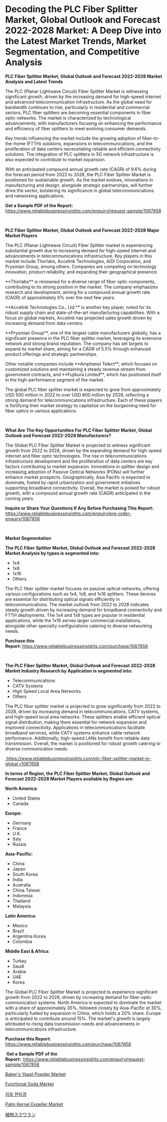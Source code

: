 <p><h1>Decoding the PLC Fiber Splitter Market, Global Outlook and Forecast 2022-2028 Market: A Deep Dive into the Latest Market Trends, Market Segmentation, and Competitive Analysis</h1></p><p><strong>PLC Fiber Splitter Market, Global Outlook and Forecast 2022-2028 Market Analysis and Latest Trends</strong></p>
<p><p>The PLC (Planar Lightwave Circuit) Fiber Splitter Market is witnessing significant growth, driven by the increasing demand for high-speed internet and advanced telecommunication infrastructure. As the global need for bandwidth continues to rise, particularly in residential and commercial sectors, PLC fiber splitters are becoming essential components in fiber optic networks. The market is characterized by technological advancements, with manufacturers focusing on enhancing the performance and efficiency of fiber splitters to meet evolving consumer demands.</p><p>Key trends influencing the market include the growing adoption of fiber-to-the-home (FTTH) solutions, expansions in telecommunications, and the proliferation of data centers necessitating reliable and efficient connectivity solutions. The integration of PLC splitters in 5G network infrastructure is also expected to contribute to market expansion. </p><p>With an anticipated compound annual growth rate (CAGR) of 9.6% during the forecast period from 2022 to 2028, the PLC Fiber Splitter Market is positioned for sustainable growth. As the market evolves, innovations in manufacturing and design, alongside strategic partnerships, will further drive the sector, bolstering its significance in global telecommunications and networking applications.</p></p>
<p><strong>Get a Sample PDF of the Report:&nbsp;</strong> <a href="https://www.reliablebusinessinsights.com/enquiry/request-sample/1067858">https://www.reliablebusinessinsights.com/enquiry/request-sample/1067858</a></p>
<p>&nbsp;</p>
<p><strong>PLC Fiber Splitter Market, Global Outlook and Forecast 2022-2028 Major Market Players</strong></p>
<p><p>The PLC (Planar Lightwave Circuit) Fiber Splitter market is experiencing substantial growth due to increasing demand for high-speed internet and advancements in telecommunications infrastructure. Key players in this market include Thorlabs, Accelink Technologies, AiDi Corporation, and Prysmian Group, among others. Companies are competing on technology innovation, product reliability, and expanding their geographical presence.</p><p>**Thorlabs** is renowned for a diverse range of fiber optic components, contributing to its strong position in the market. The company emphasizes research and development, aiming for a compound annual growth rate (CAGR) of approximately 6% over the next few years. </p><p>**Accelink Technologies Co., Ltd.** is another key player, noted for its robust supply chain and state-of-the-art manufacturing capabilities. With a focus on global markets, Accelink has projected sales growth driven by increasing demand from data centers.</p><p>**Prysmian Group**, one of the largest cable manufacturers globally, has a significant presence in the PLC fiber splitter market, leveraging its extensive network and strong brand reputation. The company has set targets to expand its market share, aiming for a CAGR of 5.5% through enhanced product offerings and strategic partnerships.</p><p>Other notable companies include **Amphenol Telect**, which focuses on customized solutions and maintaining a steady revenue stream from government contracts, and **Fujikura Limited**, which has positioned itself in the high-performance segment of the market.</p><p>The global PLC fiber splitter market is expected to grow from approximately USD 500 million in 2022 to over USD 800 million by 2028, reflecting a strong demand for telecommunications infrastructure. Each of these players is fortifying their market strategy to capitalize on the burgeoning need for fiber optics in various applications.</p></p>
<p>&nbsp;</p>
<p><strong>What Are The Key Opportunities For PLC Fiber Splitter Market, Global Outlook and Forecast 2022-2028 Manufacturers?</strong></p>
<p><p>The Global PLC Fiber Splitter Market is projected to witness significant growth from 2022 to 2028, driven by the expanding demand for high-speed internet and fiber optic technologies. The rise in telecommunications infrastructure development and the proliferation of data centers are key factors contributing to market expansion. Innovations in splitter design and increasing adoption of Passive Optical Networks (PONs) will further enhance market prospects. Geographically, Asia Pacific is expected to dominate, fueled by rapid urbanization and government initiatives supporting broadband connectivity. Overall, the market is poised for robust growth, with a compound annual growth rate (CAGR) anticipated in the coming years.</p></p>
<p><strong>Inquire or Share Your Questions If Any Before Purchasing This Report:</strong> <a href="https://www.reliablebusinessinsights.com/enquiry/pre-order-enquiry/1067858">https://www.reliablebusinessinsights.com/enquiry/pre-order-enquiry/1067858</a></p>
<p>&nbsp;</p>
<p><strong>Market Segmentation</strong></p>
<p><strong>The PLC Fiber Splitter Market, Global Outlook and Forecast 2022-2028 Market Analysis by types is segmented into:</strong></p>
<p><ul><li>1x4</li><li>1x8</li><li>1x16</li><li>Others</li></ul></p>
<p><p>The PLC fiber splitter market focuses on passive optical networks, offering various configurations such as 1x4, 1x8, and 1x16 splitters. These devices are essential for distributing optical signals efficiently in telecommunications. The market outlook from 2022 to 2028 indicates steady growth driven by increasing demand for broadband connectivity and FTTH deployments. The 1x4 and 1x8 types are popular in residential applications, while the 1x16 serves larger commercial installations, alongside other specialty configurations catering to diverse networking needs.</p></p>
<p><strong>Purchase this Report:&nbsp;</strong><a href="https://www.reliablebusinessinsights.com/purchase/1067858">https://www.reliablebusinessinsights.com/purchase/1067858</a></p>
<p>&nbsp;</p>
<p><strong>The PLC Fiber Splitter Market, Global Outlook and Forecast 2022-2028 Market Industry Research by Application is segmented into:</strong></p>
<p><ul><li>Telecommunications</li><li>CATV Systems</li><li>High Speed Local Area Networks</li><li>Others</li></ul></p>
<p><p>The PLC fiber splitter market is projected to grow significantly from 2022 to 2028, driven by increasing demand in telecommunications, CATV systems, and high-speed local area networks. These splitters enable efficient optical signal distribution, making them essential for network expansion and improved connectivity. Applications in telecommunications facilitate broadband services, while CATV systems enhance cable network performance. Additionally, high-speed LANs benefit from reliable data transmission. Overall, the market is positioned for robust growth catering to diverse communication needs.</p></p>
<p><a href="https://www.reliablebusinessinsights.com/plc-fiber-splitter-market-in-global-r1067858">&nbsp;https://www.reliablebusinessinsights.com/plc-fiber-splitter-market-in-global-r1067858</a></p>
<p><strong>In terms of Region, the PLC Fiber Splitter Market, Global Outlook and Forecast 2022-2028 Market Players available by Region are:</strong></p>
<p>
    <p> <strong> North America: </strong>
        <ul>
            <li>United States</li>
            <li>Canada</li>
        </ul>
        </p> 
    <p> <strong> Europe: </strong>
        <ul>
            <li>Germany</li>
            <li>France</li>
            <li>U.K.</li>
            <li>Italy</li>
            <li>Russia</li>
        </ul>
        </p> 
    <p> <strong> Asia-Pacific: </strong>
        <ul>
            <li>China</li>
            <li>Japan</li>
            <li>South Korea</li>
            <li>India</li>
            <li>Australia</li>
            <li>China Taiwan</li>
            <li>Indonesia</li>
            <li>Thailand</li>
            <li>Malaysia</li>
        </ul>
        </p> 
    <p> <strong> Latin America: </strong>
        <ul>
            <li>Mexico</li>
            <li>Brazil</li>
            <li>Argentina Korea</li>
            <li>Colombia</li>
        </ul>
        </p> 
    <p> <strong> Middle East & Africa: </strong>
        <ul>
            <li>Turkey</li>
            <li>Saudi</li>
            <li>Arabia</li>
            <li>UAE</li>
            <li>Korea</li>
        </ul>
    </p>
    </p>
<p><p>The Global PLC Fiber Splitter Market is projected to experience significant growth from 2022 to 2028, driven by increasing demand for fiber-optic communication systems. North America is expected to dominate the market with a share of approximately 35%, followed closely by Asia-Pacific at 30%, particularly fueled by expansion in China, which holds a 20% share. Europe is anticipated to contribute around 15%. The market's growth is largely attributed to rising data transmission needs and advancements in telecommunications infrastructure.</p></p>
<p><strong>Purchase this Report: </strong><a href="https://www.reliablebusinessinsights.com/purchase/1067858">https://www.reliablebusinessinsights.com/purchase/1067858</a></p>
<p>&nbsp;<strong>Get a Sample PDF of the Report:&nbsp;&nbsp;</strong><a href="https://www.reliablebusinessinsights.com/enquiry/request-sample/1067858">https://www.reliablebusinessinsights.com/enquiry/request-sample/1067858</a></p>
<p><strong></strong></p>
<p><p><a href="https://medium.com/@electatowne2023/bakers-yeast-powder-industry-analysis-report-its-market-size-share-trends-by-application-58aa10ef9ef4">Baker's Yeast Powder Market</a></p><p><a href="https://medium.com/@electatowne2023/navigating-the-global-functional-soda-market-landscape-trends-forecasts-and-impact-analysis-e7b95ec2721b">Functional Soda Market</a></p><p><a href="https://medium.com/@ayesakhan333/%EA%B8%80%EB%A1%9C%EB%B2%8C-%EC%9E%90%EB%8F%99%ED%99%94-%ED%98%84%EB%AF%B8%EA%B2%BD-%EC%8B%9C%EC%9E%A5-%EA%B8%B0%ED%9A%8C%EC%99%80-%EC%8B%9C%EC%9E%A5-%EB%8F%84%EC%A0%84-%EA%B3%BC%EC%A0%9C-2024-2031-7aa47ccaa194">자동 현미경</a></p><p><a href="https://issuu.com/reportprime-2/docs/palm-kernel-expeller-market-size-20_f6824a39ebf671">Palm Kernel Expeller Market</a></p><p><a href="https://medium.com/@erickbotsfortrd46766/%E6%A4%8D%E7%89%A9%E3%82%B9%E3%82%AF%E3%83%AF%E3%83%A9%E3%83%B3%E5%B8%82%E5%A0%B4%E3%81%AE%E3%82%B7%E3%82%A7%E3%82%A2-%E8%A6%8F%E6%A8%A1-%E3%83%88%E3%83%AC%E3%83%B3%E3%83%89-%E6%A5%AD%E7%95%8C%E5%88%86%E6%9E%90%E3%83%AC%E3%83%9D%E3%83%BC%E3%83%88-%E3%82%BF%E3%82%A4%E3%83%97%E5%88%A5-%E3%82%A8%E3%83%B3%E3%83%89%E3%83%A6%E3%83%BC%E3%82%B6%E3%83%BC%E5%88%A5-%E5%95%86%E6%A5%AD-%E6%B6%88%E8%B2%BB%E8%80%85-%E5%B7%A5%E6%A5%AD-%E3%81%9D%E3%81%AE%E4%BB%96-%E5%9C%B0%E5%9F%9F%E5%88%A5-%E3%82%BB%E3%82%B0%E3%83%A1%E3%83%B3%E3%83%88%E4%BA%88%E6%B8%AC-2024%E5%B9%B4-2031%E5%B9%B4-62822d718dcb">植物スクワラン</a></p></p>